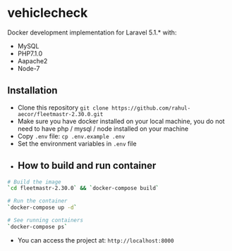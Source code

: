 # vehiclecheck
Docker development implementation for Laravel 5.1.\* with:

- MySQL
- PHP7.1.0
- Aapache2
- Node-7

## Installation

- Clone this repository `git clone https://github.com/rahul-aecor/fleetmastr-2.30.0.git`
- Make sure you have docker installed on your local machine, you do not need to have php / mysql / node installed on your machine
- Copy `.env` file: `cp .env.example .env`
- Set the environment variables in `.env` file
- ## How to build and run container
```sh
# Build the image
`cd fleetmastr-2.30.0` && `docker-compose build`

# Run the container
`docker-compose up -d`

# See running containers
`docker-compose ps` 
```
- You can access the project at: `http://localhost:8000`

